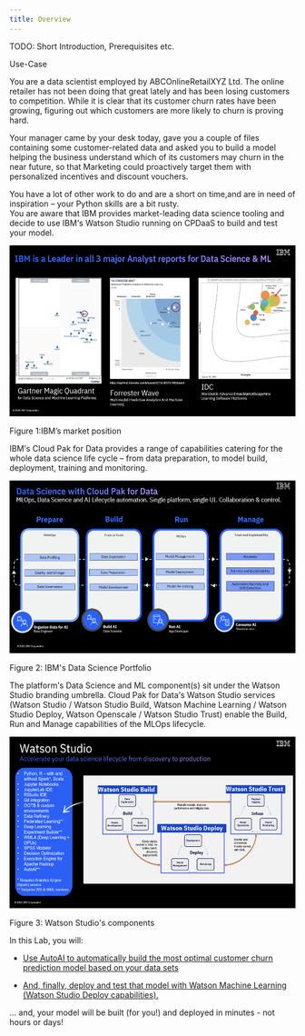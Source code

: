 ```yaml
---
title: Overview
---
```


TODO: Short Introduction, Prerequisites etc.

Use-Case

You are a data scientist employed by ABCOnlineRetailXYZ Ltd. The online
retailer has not been doing that great lately and has been losing
customers to competition. While it is clear that its customer churn
rates have been growing, figuring out which customers are more likely to
churn is proving hard.

Your manager came by your desk today, gave you a couple of files
containing some customer-related data and asked you to build a model
helping the business understand which of its customers may churn in the
near future, so that Marketing could proactively target them with
personalized incentives and discount vouchers.

You have a lot of other work to do and are a short on time,and are in
need of inspiration – your Python skills are a bit rusty.  
You are aware that IBM provides market-leading data science tooling and
decide to use IBM<span dir="rtl">’</span>s Watson Studio running on
CPDaaS to build and test your model.

<img src="images/media/image1.png"
style="width:5.58649in;height:3.14102in"
alt="Graphical user interface, application Description automatically generated" />

Figure 1:IBM’s market position

IBM<span dir="rtl">’</span>s Cloud Pak for Data provides a range of
capabilities catering for the whole data science life cycle – from data
preparation, to model build, deployment, training and monitoring.

<img src="images/media/image2.png"
style="width:5.63351in;height:3.16746in"
alt="Graphical user interface, application Description automatically generated" />

Figure 2: IBM's Data Science Portfolio

The platform<span dir="rtl">’</span>s Data Science and ML component(s)
sit under the Watson Studio branding umbrella. Cloud Pak for Data<span
dir="rtl">’</span>s Watson Studio services (Watson Studio / Watson
Studio Build, Watson Machine Learning / Watson Studio Deploy, Watson
Openscale / Watson Studio Trust) enable the Build, Run and Manage
capabilities of the MLOps lifecycle.

<img src="images/media/image3.png"
style="width:5.58774in;height:3.14173in"
alt="Graphical user interface Description automatically generated with medium confidence" />

Figure 3: Watson Studio's components

In this Lab, you will:

-   [Use AutoAI to automatically build the most optimal customer churn
    prediction model based on your data sets](#bookmark)

-   [And, finally, deploy and test that model with Watson Machine
    Learning (Watson Studio Deploy capabilities).](#bookmark1)

… and, your model will be built (for you!) and deployed in minutes - not
hours or days!
